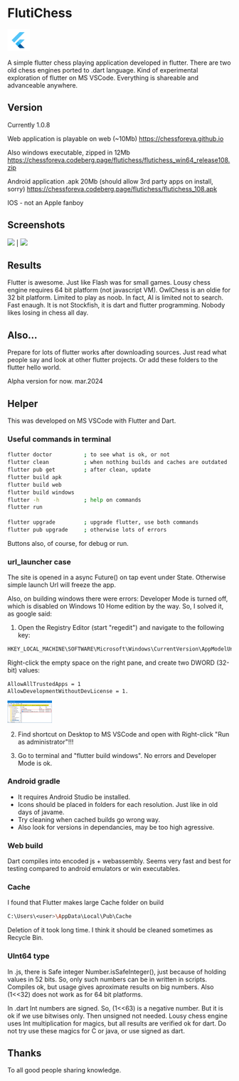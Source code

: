 # FlutiChess

<img src="icons/flutter-icon-512.png" width="50">

A simple flutter chess playing application developed in flutter.
There are two old chess engines ported to .dart language.
Kind of experimental exploration of flutter on MS VSCode.
Everything is shareable and advanceable anywhere.

## Version

Currently 1.0.8

Web application is playable on web (~10Mb)
https://chessforeva.github.io

Also windows executable, zipped in 12Mb
https://chessforeva.codeberg.page/flutichess/flutichess_win64_release108.zip

Android application .apk 20Mb (should allow 3rd party apps on install, sorry)
https://chessforeva.codeberg.page/flutichess/flutichess_108.apk

IOS - not an Apple fanboy

## Screenshots

<img src="https://chessforeva.codeberg.page/flutichess/flutichess_web.jpg" width=300/> | <img src="https://chessforeva.codeberg.page/flutichess/flutichess_windows.jpg" width=300/>

## Results

Flutter is awesome. Just like Flash was for small games.
Lousy chess engine requires 64 bit platform (not javascript VM).
OwlChess is an oldie for 32 bit platform. Limited to play as noob.
In fact, AI is limited not to search. Fast enaugh.
It is not Stockfish, it is dart and flutter programming.
Nobody likes losing in chess all day.

## Also...

Prepare for lots of flutter works after downloading sources.
Just read what people say and look at other flutter projects.
Or add these folders to the flutter hello world.

Alpha version for now.
mar.2024

## Helper

This was developed on MS VSCode with Flutter and Dart.

### Useful commands in terminal

  ```sh
  flutter doctor          ; to see what is ok, or not
  flutter clean           ; when nothing builds and caches are outdated
  flutter pub get         ; after clean, update
  flutter build apk
  flutter build web
  flutter build windows
  flutter -h              ; help on commands
  flutter run

  flutter upgrade         ; upgrade flutter, use both commands
  flutter pub upgrade     ; otherwise lots of errors

  ```
Buttons also, of course, for debug or run.

### url_launcher case

The site is opened in a async Future() on tap event under State. Otherwise simple launch Url will freeze the app.

Also, on building windows there were errors: Developer Mode is turned off, which is disabled on Windows 10 Home edition by the way.
So, I solved it, as google said:

1. Open the Registry Editor (start "regedit") and navigate to the following key:
  ```sh
HKEY_LOCAL_MACHINE\SOFTWARE\Microsoft\Windows\CurrentVersion\AppModelUnlock
  ```
Right-click the empty space on the right pane, and create two DWORD (32-bit) values: 
  ```
AllowAllTrustedApps = 1
AllowDevelopmentWithoutDevLicense = 1.
  ```

<img src="screens/AppModelUnlock.png" width=100/>

2. Find shortcut on Desktop to MS VSCode and open with Right-click "Run as administrator"!!!

3. Go to terminal and "flutter build windows". No errors and Developer Mode is ok.

### Android gradle

- It requires Android Studio be installed.
- Icons should be placed in folders for each resolution. Just like in old days of javame.
- Try cleaning when cached builds go wrong way.
- Also look for versions in dependancies, may be too high agressive.

### Web build

Dart compiles into encoded js + webassembly. Seems very fast and best for testing compared to android emulators or win executables. 

### Cache

I found that Flutter makes large Cache folder on build
  ```sh
C:\Users\<user>\AppData\Local\Pub\Cache
  ```
Deletion of it took long time. I think it should be cleaned sometimes as Recycle Bin.

### UInt64 type

In .js, there is Safe integer Number.isSafeInteger(), just because of holding values in 52 bits. So, only such numbers can be in written in scripts. Compiles ok, but usage gives aproximate results on big numbers.
Also (1<<32) does not work as for 64 bit platforms.

In .dart Int numbers are signed. So, (1<<63) is a negative number. But it is ok if we use bitwises only. Then unsigned not needed.
Lousy chess engine uses Int multiplication for magics, but all results are verified ok for dart. Do not try use these magics for C or java, or use signed as dart.

## Thanks

To all good people sharing knowledge.

